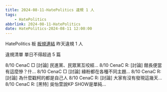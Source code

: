```yaml
---
title: 2024-08-11-HatePolitics 違規 1 人
tags:
    - HatePolitics
abbrlink: 2024-08-11-HatePolitics
date: HatePolitics-2024-08-11 12:00:00
---
```

HatePolitics 板 [板規連結](https://www.ptt.cc/bbs/HatePolitics/M.1617115262.A.D60.html)
昨天違規 1 人
<!-- more -->

違規清單
單日不得超過 5 篇

8/10 CenaC □ [討論] 民進黨、民眾黨互咬經…
8/10 CenaC R: [討論] 館長便當有這麼慘？什…
8/10 CenaC □ [討論] 綠粉都在各種不同主題…
8/10 CenaC R: [討論] 為什麼戳柯的都是自己人
8/10 CenaC R: [討論] 大家有沒有發現這幾天…
8/10 CenaC R: [黑特] 吳怡萱說KP SHOW是單純…